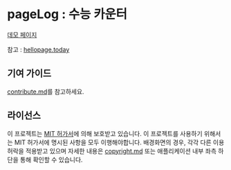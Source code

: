 # pageLog : 수능 카운터

[데모 페이지](https://icecream0910.github.io/pageLog/)

참고 : [hellopage.today](https://github.com/Juneyoung-Kang/hellopage.today)

## 기여 가이드
[contribute.md](./contribute.md)를 참고하세요.

## 라이선스
이 프로젝트는 [MIT 허가서](./LICENSE)에 의해 보호받고 있습니다. 이 프로젝트를 사용하기 위해서는 MIT 허가서에 명시된 사항을 모두 이행해야합니다. 배경화면의 경우, 각각 다른 이용허락을 적용받고 있으며 자세한 내용은 [copyright.md](./copyright.md) 또는 애플리케이션 내부 좌측 하단을 통해 확인할 수 있습니다.
